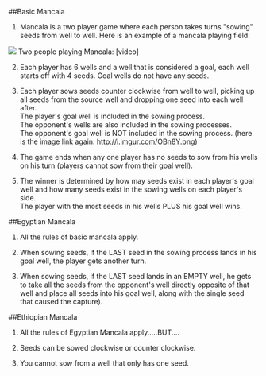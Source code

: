 ##Basic Mancala

1. Mancala is a two player game where each person takes turns "sowing" seeds from well to well.
Here is an example of a mancala playing field: 
<img src="http://i.imgur.com/OBn8Y.png" />
Two people playing Mancala: [video]

2. Each player has 6 wells and a well that is considered a goal, each well starts off with 4 seeds.  Goal wells do not have any seeds.

3. Each player sows seeds counter clockwise from well to well, 
picking up all seeds from the source well and dropping one seed into each well after.  
The player's goal well is included in the sowing process.  
The opponent's wells are also included in the sowing processes.  
The opponent's goal well is NOT included in the sowing process.
(here is the image link again: http://i.imgur.com/OBn8Y.png)

4. The game ends when any one player has no seeds to sow from his wells on his turn (players cannot sow from their goal well).

5. The winner is determined by how may seeds exist in each player's goal well 
and how many seeds exist in the sowing wells on each player's side.  
The player with the most seeds in his wells PLUS his goal well wins.

##Egyptian Mancala

1. All the rules of basic mancala apply.

2. When sowing seeds, if the LAST seed in the sowing process lands in his goal well, the player gets another turn.

3. When sowing seeds, if the LAST seed lands in an EMPTY well, 
he gets to take all the seeds from the opponent's well directly opposite 
of that well and place all seeds into his goal well,
along with the single seed that caused the capture).

##Ethiopian Mancala

1. All the rules of Egyptian Mancala apply.....BUT....

2. Seeds can be sowed clockwise or counter clockwise.

3. You cannot sow from a well that only has one seed.

[video]: http://www.youtube.com/watch?v=tDiGhVVgZiM
